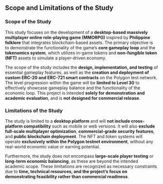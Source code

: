 ## **Scope and Limitations of the Study**

### **Scope of the Study**

This study focuses on the development of a **desktop-based massively multiplayer online role-playing game (MMORPG)** inspired by **Philippine folklore** that integrates blockchain-based assets. The primary objective is to demonstrate the functionality of the game’s **core gameplay loop** and the **tokenomics system**, which utilizes in-game tokens and **non-fungible token (NFT)** assets to simulate a player-driven economy.

The scope of the study includes the **design, implementation, and testing** of essential gameplay features, as well as the **creation and deployment of custom ERC-20 and ERC-721 smart contracts** on the Polygon test network. The level progression within the game will be **limited to Level 30** to effectively showcase gameplay balance and the functionality of the economic loop. This project is intended **solely for demonstration and academic evaluation**, and is **not designed for commercial release**.

### **Limitations of the Study**

The study is limited to a **desktop platform** and will **not include cross-platform compatibility** such as mobile or web versions. It will also **exclude full-scale multiplayer optimization**, **commercial-grade security features**, and **public blockchain deployment**. The NFT and token systems will operate **exclusively within the Polygon testnet environment**, without any real-world economic value or earning potential.

Furthermore, the study does not encompass **large-scale player testing** or **long-term economic balancing**, as these are beyond the intended academic scope. These limitations are recognized as necessary constraints due to **time, technical resources, and the project’s focus on demonstrating feasibility rather than commercial readiness**.
